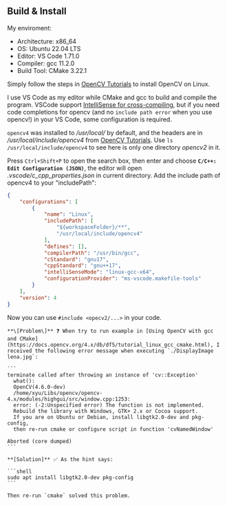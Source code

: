 ## Build & Install

My enviroment:

- Architecture: x86_64
- OS: Ubuntu 22.04 LTS
- Editor: VS Code 1.71.0
- Compiler: gcc 11.2.0
- Build Tool: CMake 3.22.1
    

Simply follow the steps in [OpenCV Tutorials](https://docs.opencv.org/4.x/d7/d9f/tutorial_linux_install.html) to install OpenCV on Linux.

I use VS Code as my editor while CMake and gcc to build and compile the program. VSCode support [IntelliSense for cross-compiling](https://code.visualstudio.com/docs/cpp/configure-intellisense-crosscompilation), but if you need code completions for opencv (and no `include path error` when you use opencv!) in your VS Code, some configuration is required.

`opencv4` was installed to _/usr/local/_ by default, and the headers are in _/usr/local/include/opencv4_ from [OpenCV Tutorials](https://docs.opencv.org/4.x/d7/d9f/tutorial_linux_install.html#tutorial_linux_install_detailed_basic_verify). Use `ls /usr/local/include/opencv4` to see here is only one directory _opencv2_ in it.

Press `Ctrl+Shift+P` to open the search box, then enter and choose **`C/C++: Edit Configuration (JSON)`**, the editor will open _.vscode/c_cpp_properties.json_ in current directory. Add the include path of opencv4 to your "includePath":

```JSON
{
    "configurations": [
        {
            "name": "Linux",
            "includePath": [
                "${workspaceFolder}/**",
                "/usr/local/include/opencv4"
            ],
            "defines": [],
            "compilerPath": "/usr/bin/gcc",
            "cStandard": "gnu17",
            "cppStandard": "gnu++17",
            "intelliSenseMode": "linux-gcc-x64",
            "configurationProvider": "ms-vscode.makefile-tools"
        }
    ],
    "version": 4
}
```

Now you can use `#include <opecv2/...>` in your code.

````ad-help
**\[Problem\]** ❓ When try to run example in [Using OpenCV with gcc and CMake](https://docs.opencv.org/4.x/db/df5/tutorial_linux_gcc_cmake.html), I received the following error message when executing `./DisplayImage lena.jpg`:

```
terminate called after throwing an instance of 'cv::Exception'
  what():  
  OpenCV(4.6.0-dev) 
  /home/xyu/Libs/opencv/opencv-4.x/modules/highgui/src/window.cpp:1253: 
  error: (-2:Unspecified error) The function is not implemented. 
  Rebuild the library with Windows, GTK+ 2.x or Cocoa support. 
  If you are on Ubuntu or Debian, install libgtk2.0-dev and pkg-config, 
  then re-run cmake or configure script in function 'cvNamedWindow'

Aborted (core dumped)
```

**[Solution]** ✅ As the hint says:

```shell
sudo apt install libgtk2.0-dev pkg-config
```

Then re-run `cmake` solved this problem.
````
